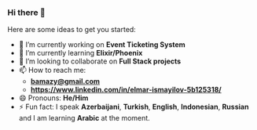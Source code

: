 ### Hi there 👋

Here are some ideas to get you started:

- 🔭 I’m currently working on **Event Ticketing System**
- 🌱 I’m currently learning **Elixir/Phoenix**
- 👯 I’m looking to collaborate on **Full Stack projects**
- 📫 How to reach me: 
   - **bamazy@gmail.com**
   - **https://www.linkedin.com/in/elmar-ismayilov-5b125318/**
- 😄 Pronouns: **He/Him**
- ⚡ Fun fact: I speak **Azerbaijani**, **Turkish**, **English**, **Indonesian**, **Russian** and I am learning **Arabic** at the moment.
